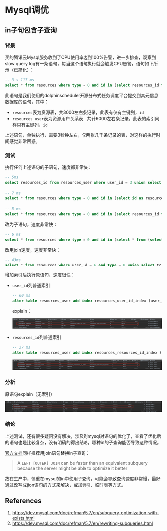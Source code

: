 # Mysql调优

## in子句包含子查询

### 背景

买的腾讯云Mysql服务收到了CPU使用率达到100%告警，进一步排查，观察到slow query log有一条语句，每当这个语句执行就会触发CPU告警，语句如下所示（已简化）：

```sql
-- 3 s 117 ms
select * from resources where type = 0 and id in (select resources_id from resources_user where user_id = 3 union select id as resources_id from resources where user_id = 3);
```

此语句是我们使用的dolphinscheduler开源分布式任务调度平台提交到其元信息数据库的语句，其中：

- `resources`表为资源表，共3000左右条记录，此表有仅有主键列，`id`
- `resources_user`表为资源用户关系表，共计6000左右条记录，此表的索引同样只有主键列，`id`

上述语句，单独执行，需要3秒钟左右，仅两张几千条记录的表，对这样的执行时间感觉非常困惑。

### 测试

执行任何上述语句的子语句，速度都非常快：

```sql
-- 5ms
select resources_id from resources_user where user_id = 3 union select id as resources_id from resources where user_id = 3;

-- 7 ms
select * from resources where type = 0 and id in (select id as resources_id from resources where user_id = 3);

-- 5 ms
select * from resources where type = 0 and id in (select resources_id from resources_user where user_id = 3);
```

改为子语句，速度非常快：

```sql
-- 6 ms
select * from resources where type = 0 and id in (select * from (select resources_id from resources_user where user_id = 3 union select id as resources_id from resources where user_id = 3) as temp);
```

改用join速度，速度非常快：

```sql
-- 43ms
select * from resources where user_id = 6 and type = 0 union select t2.* from resources_user t1 join resources t2 on t1.resources_id = t2.id where t1.user_id = 6 and t2.type = 0;
```

增加索引后执行原语句，速度很快：

- `user_id`列普通索引

  ```sql
  -- 60 ms
  alter table resources_user add index resources_user_id_index (user_id);
  ```

  explain：

  ![image-20220419214731884](Mysql%E8%B0%83%E4%BC%98_assets/explain-with-index-resources_user_id_index.png)

- `resources_id`列普通索引

  ```sql
  -- 37 ms
  alter table resources_user add index resources_resources_id_index (resources_id);
  ```

  ![image-20220419215427656](Mysql%E8%B0%83%E4%BC%98_assets/explain-with-index-resources_resources_id_index.png)

### 分析

原语句explain（无索引）

![image-20220419215223346](Mysql%E8%B0%83%E4%BC%98_assets/explain-without-index.png)

### 结论

上述测试，还有很多疑问没有解决，涉及到mysql对语句的优化了，查看了优化后的语句也是比较复杂，没有明确的得出结论，哪种in的子查询能否导致这种情况。

[官方文档](https://dev.mysql.com/doc/refman/5.7/en/rewriting-subqueries.html)同样推荐用join语句替换in子查询：

> A `LEFT [OUTER] JOIN` can be faster than an equivalent subquery because the server might be able to optimize it better

故在生产中，慎重在mysql的in中使用子查询，可能会导致查询速度非常慢，最好通过改写成jion语句的方式来解决，或加索引、临时表等方式。

## References

1. https://dev.mysql.com/doc/refman/5.7/en/subquery-optimization-with-exists.html
1. https://dev.mysql.com/doc/refman/5.7/en/rewriting-subqueries.html
